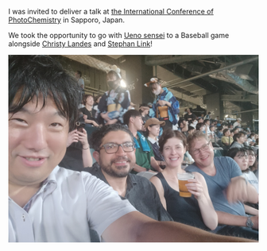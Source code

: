 I was invited to deliver a talk at [the International Conference of PhotoChemistry](https://icp2023.jp) in Sapporo, Japan.

We took the opportunity to go with [Ueno sensei](https://www2.sci.hokudai.ac.jp/faculty/en/researcher/kosei-ueno) to a Baseball game alongside [Christy Landes](https://chemistry.illinois.edu/directory/profile/cflandes) and [Stephan Link](https://chemistry.illinois.edu/directory/profile/slink)!

![Baseball game](./IMG20230728193427.jpg)